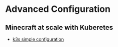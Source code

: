 # Advanced Configuration

## Minecraft at scale with Kuberetes

- [k3s simple configuration](../../../resources\kubernetes\k3s-simple\README.en_us.md)
